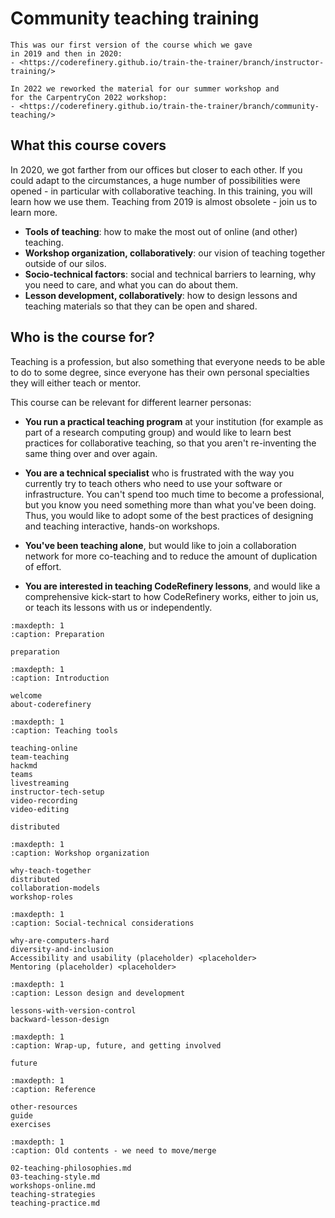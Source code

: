 # Community teaching training

```{admonition} Previous versions
This was our first version of the course which we gave
in 2019 and then in 2020:
- <https://coderefinery.github.io/train-the-trainer/branch/instructor-training/>

In 2022 we reworked the material for our summer workshop and
for the CarpentryCon 2022 workshop:
- <https://coderefinery.github.io/train-the-trainer/branch/community-teaching/>
```


## What this course covers

In 2020, we got farther from our offices but closer to each other.  If
you could adapt to the circumstances, a huge number of possibilities
were opened - in particular with collaborative teaching.  In this
training, you will learn how we use them.  Teaching from 2019 is
almost obsolete - join us to learn more.

- **Tools of teaching**: how to make the most out of online (and
  other) teaching.
- **Workshop organization, collaboratively**: our vision of teaching
  together outside of our silos.
- **Socio-technical factors**: social and technical barriers to
  learning, why you need to care, and what you can do about them.
- **Lesson development, collaboratively**: how to design lessons and
  teaching materials so that they can be open and shared.


## Who is the course for?

Teaching is a profession, but also something that everyone needs to be
able to do to some degree, since everyone has their own personal
specialties they will either teach or mentor.

This course can be relevant for different learner personas:

- **You run a practical teaching program** at your institution (for example
  as part of a research computing group) and would like to learn best
  practices for collaborative teaching, so that you aren't re-inventing
  the same thing over and over again.

- **You are a technical specialist** who is frustrated with the way you
  currently try to teach others who need to use your software or
  infrastructure.  You can't spend too much time to become a
  professional, but you know you need something more than what you've
  been doing.  Thus, you would like to adopt some of the best practices of
  designing and teaching interactive, hands-on workshops.

- **You've been teaching alone**, but would like to join a collaboration
  network for more co-teaching and to reduce the amount of duplication
  of effort.

- **You are interested in teaching CodeRefinery lessons**, and would like a
  comprehensive kick-start to how CodeRefinery works, either to join us,
  or teach its lessons with us or independently.


```{toctree}
:maxdepth: 1
:caption: Preparation

preparation
```

```{toctree}
:maxdepth: 1
:caption: Introduction

welcome
about-coderefinery
```


```{toctree}
:maxdepth: 1
:caption: Teaching tools

teaching-online
team-teaching
hackmd
teams
livestreaming
instructor-tech-setup
video-recording
video-editing

distributed
```


```{toctree}
:maxdepth: 1
:caption: Workshop organization

why-teach-together
distributed
collaboration-models
workshop-roles
```


```{toctree}
:maxdepth: 1
:caption: Social-technical considerations

why-are-computers-hard
diversity-and-inclusion
Accessibility and usability (placeholder) <placeholder>
Mentoring (placeholder) <placeholder>
```

```{toctree}
:maxdepth: 1
:caption: Lesson design and development

lessons-with-version-control
backward-lesson-design
```


```{toctree}
:maxdepth: 1
:caption: Wrap-up, future, and getting involved

future
```


```{toctree}
:maxdepth: 1
:caption: Reference

other-resources
guide
exercises
```


```{toctree}
:maxdepth: 1
:caption: Old contents - we need to move/merge

02-teaching-philosophies.md
03-teaching-style.md
workshops-online.md
teaching-strategies
teaching-practice.md
```

